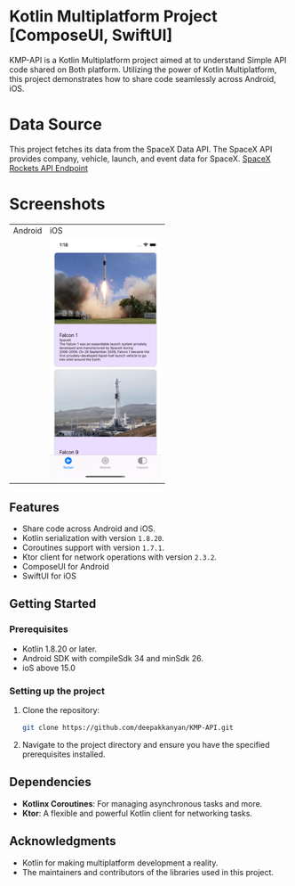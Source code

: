 # Kotlin Multiplatform Project [ComposeUI, SwiftUI]

KMP-API is a Kotlin Multiplatform project aimed at to understand Simple API code shared on Both platform. 
Utilizing the power of Kotlin Multiplatform, this project demonstrates how to share code seamlessly across Android, iOS.

# Data Source

This project fetches its data from the SpaceX Data API. The SpaceX API provides company, vehicle, launch, and event data for SpaceX.
[SpaceX Rockets API Endpoint](https://api.spacexdata.com/v4/rockets)

# Screenshots
<table>
  <tr>
    <td>Android</td>
     <td>iOS</td>
  </tr>
  <tr>
    <td valign="top"><gif src="https://github.com/deepakkanyan/KMP-API/blob/master/images/Untitled_Project_V1.gif" alt="Android screenshot" width="200"/></td>
    <td valign="top"><img src="https://github.com/deepakkanyan/KMP-API/blob/master/images/ios.png" alt="iOS screenshot" width="200"/></td>
  </tr>
 </table>

## Features

- Share code across Android and iOS.
- Kotlin serialization with version `1.8.20`.
- Coroutines support with version `1.7.1`.
- Ktor client for network operations with version `2.3.2`.
- ComposeUI for Android
- SwiftUI for iOS

## Getting Started

### Prerequisites

- Kotlin 1.8.20 or later.
- Android SDK with compileSdk 34 and minSdk 26.
- ioS above 15.0

### Setting up the project

1. Clone the repository:

   ```bash
   git clone https://github.com/deepakkanyan/KMP-API.git
   ```

2. Navigate to the project directory and ensure you have the specified prerequisites installed.

## Dependencies

- **Kotlinx Coroutines**: For managing asynchronous tasks and more.
- **Ktor**: A flexible and powerful Kotlin client for networking tasks.

## Acknowledgments

- Kotlin for making multiplatform development a reality.
- The maintainers and contributors of the libraries used in this project.
